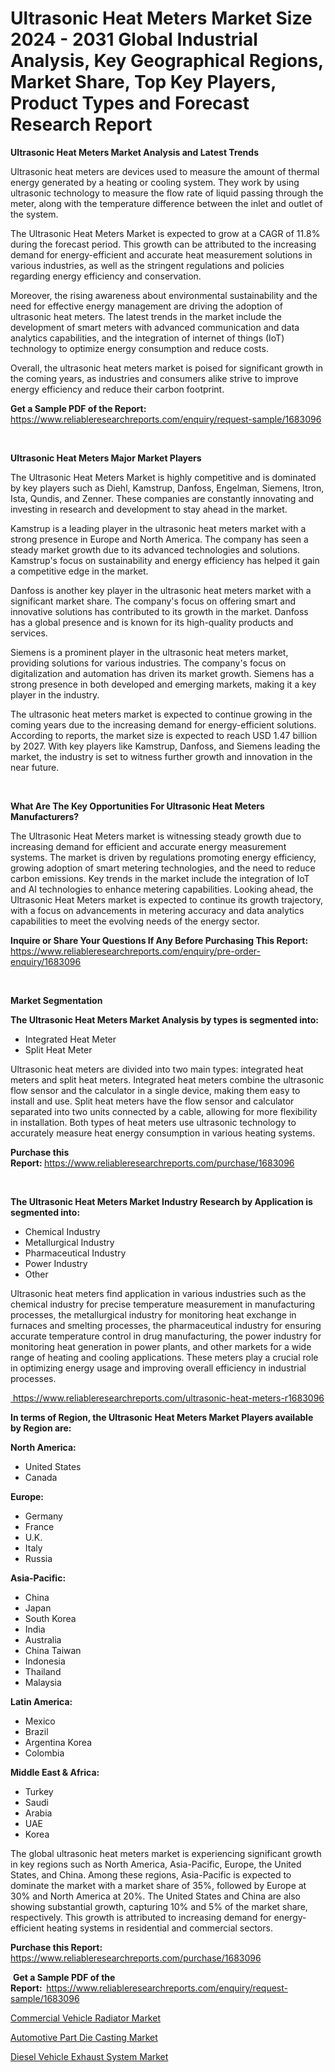 <p><h1>Ultrasonic Heat Meters Market Size 2024 - 2031 Global Industrial Analysis, Key Geographical Regions, Market Share, Top Key Players, Product Types and Forecast Research Report</h1></p><p><strong>Ultrasonic Heat Meters Market Analysis and Latest Trends</strong></p>
<p><p>Ultrasonic heat meters are devices used to measure the amount of thermal energy generated by a heating or cooling system. They work by using ultrasonic technology to measure the flow rate of liquid passing through the meter, along with the temperature difference between the inlet and outlet of the system.</p><p>The Ultrasonic Heat Meters Market is expected to grow at a CAGR of 11.8% during the forecast period. This growth can be attributed to the increasing demand for energy-efficient and accurate heat measurement solutions in various industries, as well as the stringent regulations and policies regarding energy efficiency and conservation.</p><p>Moreover, the rising awareness about environmental sustainability and the need for effective energy management are driving the adoption of ultrasonic heat meters. The latest trends in the market include the development of smart meters with advanced communication and data analytics capabilities, and the integration of internet of things (IoT) technology to optimize energy consumption and reduce costs.</p><p>Overall, the ultrasonic heat meters market is poised for significant growth in the coming years, as industries and consumers alike strive to improve energy efficiency and reduce their carbon footprint.</p></p>
<p><strong>Get a Sample PDF of the Report:&nbsp;</strong> <a href="https://www.reliableresearchreports.com/enquiry/request-sample/1683096">https://www.reliableresearchreports.com/enquiry/request-sample/1683096</a></p>
<p>&nbsp;</p>
<p><strong>Ultrasonic Heat Meters Major Market Players</strong></p>
<p><p>The Ultrasonic Heat Meters Market is highly competitive and is dominated by key players such as Diehl, Kamstrup, Danfoss, Engelman, Siemens, Itron, Ista, Qundis, and Zenner. These companies are constantly innovating and investing in research and development to stay ahead in the market.</p><p>Kamstrup is a leading player in the ultrasonic heat meters market with a strong presence in Europe and North America. The company has seen a steady market growth due to its advanced technologies and solutions. Kamstrup's focus on sustainability and energy efficiency has helped it gain a competitive edge in the market.</p><p>Danfoss is another key player in the ultrasonic heat meters market with a significant market share. The company's focus on offering smart and innovative solutions has contributed to its growth in the market. Danfoss has a global presence and is known for its high-quality products and services.</p><p>Siemens is a prominent player in the ultrasonic heat meters market, providing solutions for various industries. The company's focus on digitalization and automation has driven its market growth. Siemens has a strong presence in both developed and emerging markets, making it a key player in the industry.</p><p>The ultrasonic heat meters market is expected to continue growing in the coming years due to the increasing demand for energy-efficient solutions. According to reports, the market size is expected to reach USD 1.47 billion by 2027. With key players like Kamstrup, Danfoss, and Siemens leading the market, the industry is set to witness further growth and innovation in the near future.</p></p>
<p>&nbsp;</p>
<p><strong>What Are The Key Opportunities For Ultrasonic Heat Meters Manufacturers?</strong></p>
<p><p>The Ultrasonic Heat Meters market is witnessing steady growth due to increasing demand for efficient and accurate energy measurement systems. The market is driven by regulations promoting energy efficiency, growing adoption of smart metering technologies, and the need to reduce carbon emissions. Key trends in the market include the integration of IoT and AI technologies to enhance metering capabilities. Looking ahead, the Ultrasonic Heat Meters market is expected to continue its growth trajectory, with a focus on advancements in metering accuracy and data analytics capabilities to meet the evolving needs of the energy sector.</p></p>
<p><strong>Inquire or Share Your Questions If Any Before Purchasing This Report:</strong> <a href="https://www.reliableresearchreports.com/enquiry/pre-order-enquiry/1683096">https://www.reliableresearchreports.com/enquiry/pre-order-enquiry/1683096</a></p>
<p>&nbsp;</p>
<p><strong>Market Segmentation</strong></p>
<p><strong>The Ultrasonic Heat Meters Market Analysis by types is segmented into:</strong></p>
<p><ul><li>Integrated Heat Meter</li><li>Split Heat Meter</li></ul></p>
<p><p>Ultrasonic heat meters are divided into two main types: integrated heat meters and split heat meters. Integrated heat meters combine the ultrasonic flow sensor and the calculator in a single device, making them easy to install and use. Split heat meters have the flow sensor and calculator separated into two units connected by a cable, allowing for more flexibility in installation. Both types of heat meters use ultrasonic technology to accurately measure heat energy consumption in various heating systems.</p></p>
<p><strong>Purchase this Report:&nbsp;</strong><a href="https://www.reliableresearchreports.com/purchase/1683096">https://www.reliableresearchreports.com/purchase/1683096</a></p>
<p>&nbsp;</p>
<p><strong>The Ultrasonic Heat Meters Market Industry Research by Application is segmented into:</strong></p>
<p><ul><li>Chemical Industry</li><li>Metallurgical Industry</li><li>Pharmaceutical Industry</li><li>Power Industry</li><li>Other</li></ul></p>
<p><p>Ultrasonic heat meters find application in various industries such as the chemical industry for precise temperature measurement in manufacturing processes, the metallurgical industry for monitoring heat exchange in furnaces and smelting processes, the pharmaceutical industry for ensuring accurate temperature control in drug manufacturing, the power industry for monitoring heat generation in power plants, and other markets for a wide range of heating and cooling applications. These meters play a crucial role in optimizing energy usage and improving overall efficiency in industrial processes.</p></p>
<p><a href="https://www.reliableresearchreports.com/ultrasonic-heat-meters-r1683096">&nbsp;https://www.reliableresearchreports.com/ultrasonic-heat-meters-r1683096</a></p>
<p><strong>In terms of Region, the Ultrasonic Heat Meters Market Players available by Region are:</strong></p>
<p>
    <p> <strong> North America: </strong>
        <ul>
            <li>United States</li>
            <li>Canada</li>
        </ul>
        </p> 
    <p> <strong> Europe: </strong>
        <ul>
            <li>Germany</li>
            <li>France</li>
            <li>U.K.</li>
            <li>Italy</li>
            <li>Russia</li>
        </ul>
        </p> 
    <p> <strong> Asia-Pacific: </strong>
        <ul>
            <li>China</li>
            <li>Japan</li>
            <li>South Korea</li>
            <li>India</li>
            <li>Australia</li>
            <li>China Taiwan</li>
            <li>Indonesia</li>
            <li>Thailand</li>
            <li>Malaysia</li>
        </ul>
        </p> 
    <p> <strong> Latin America: </strong>
        <ul>
            <li>Mexico</li>
            <li>Brazil</li>
            <li>Argentina Korea</li>
            <li>Colombia</li>
        </ul>
        </p> 
    <p> <strong> Middle East & Africa: </strong>
        <ul>
            <li>Turkey</li>
            <li>Saudi</li>
            <li>Arabia</li>
            <li>UAE</li>
            <li>Korea</li>
        </ul>
    </p>
    </p>
<p><p>The global ultrasonic heat meters market is experiencing significant growth in key regions such as North America, Asia-Pacific, Europe, the United States, and China. Among these regions, Asia-Pacific is expected to dominate the market with a market share of 35%, followed by Europe at 30% and North America at 20%. The United States and China are also showing substantial growth, capturing 10% and 5% of the market share, respectively. This growth is attributed to increasing demand for energy-efficient heating systems in residential and commercial sectors.</p></p>
<p><strong>Purchase this Report: </strong><a href="https://www.reliableresearchreports.com/purchase/1683096">https://www.reliableresearchreports.com/purchase/1683096</a></p>
<p>&nbsp;<strong>Get a Sample PDF of the Report:&nbsp;&nbsp;</strong><a href="https://www.reliableresearchreports.com/enquiry/request-sample/1683096">https://www.reliableresearchreports.com/enquiry/request-sample/1683096</a></p>
<p><strong></strong></p>
<p><p><a href="https://www.linkedin.com/pulse/commercial-vehicle-radiator-market-challenges-opportunities-growth-i5hse?trackingId=Ad2Z9DQ0gQePZuVevPU3%2BA%3D%3D">Commercial Vehicle Radiator Market</a></p><p><a href="https://www.linkedin.com/pulse/global-automotive-part-die-casting-market-types-applications-1nhve?trackingId=U%2FZnCxIw28pIG%2BJSIUFtVQ%3D%3D">Automotive Part Die Casting Market</a></p><p><a href="https://www.linkedin.com/pulse/diesel-vehicle-exhaust-system-market-share-amp-new-trends-apdme?trackingId=P8quxB18m%2BKr3zgd%2F%2B8RnA%3D%3D">Diesel Vehicle Exhaust System Market</a></p></p>